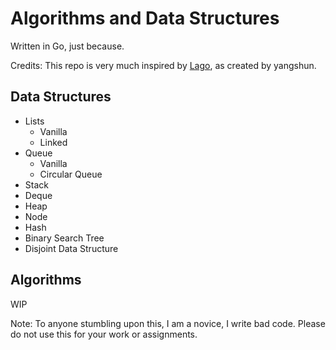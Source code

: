 # Algorithms and Data Structures
Written in Go, just because.

Credits: This repo is very much inspired by [Lago](https://github.com/yangshun/lago), as created by yangshun.


Data Structures
---
- Lists
    - Vanilla
    - Linked
- Queue
    - Vanilla
    - Circular Queue   
 - Stack
 - Deque
 - Heap
 - Node
 - Hash
 - Binary Search Tree
 - Disjoint Data Structure

Algorithms 
---
WIP

Note: To anyone stumbling upon this, I am a novice, I write bad code. Please do not use this for your work or assignments.
